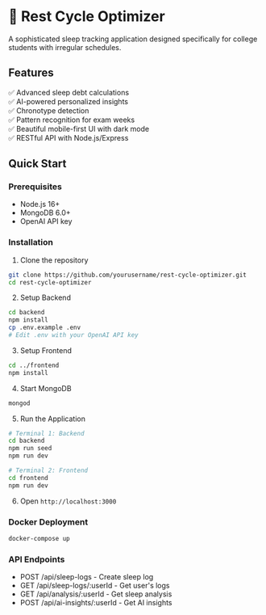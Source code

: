 <!-- # Rest Cycle 🌙

A mobile-first sleep tracking app built with Streamlit for college students to break unhealthy sleep cycles and find their optimal rhythm.

## Features

- 📝 **Sleep Logging**: Track sleep hours, quality, and energy levels
- 📊 **Analytics**: Visualize sleep patterns and trends
- 💬 **AI Sleep Coach**: Get personalized advice using OpenAI
- 📱 **Mobile-First Design**: Optimized for mobile devices

## Project Structure

```
rest_optimizer/
├── app.py              # Main Streamlit application
├── styles.css          # CSS styles for the app
├── requirements.txt    # Python dependencies
└── README.md          # This file
```

## Setup

1. Install dependencies:
```bash
pip install -r requirements.txt
```

2. Run the app:
```bash
streamlit run app.py
```

3. Open your browser and navigate to the provided URL (usually `http://localhost:8501`)

4. Enter your OpenAI API key in the app to enable the AI chat feature

## Usage

- **Home**: View quick stats and navigate to other sections
- **Log**: Record your sleep data with detailed metrics
- **Analytics**: View charts and insights about your sleep patterns
- **Chat**: Ask the AI sleep coach for personalized advice

## Technologies Used

- **Streamlit**: Web app framework
- **Plotly**: Interactive charts and visualizations
- **OpenAI**: AI-powered sleep coaching
- **Pandas**: Data manipulation and analysis

---

## Option 1: Simple Python Setup (Recommended for beginners)

### 1. Download all files
Make sure you have these files in the same folder:
- `app.py`
- `requirements.txt`

### 2. Install dependencies
Open your terminal/command prompt and run:

```bash
pip install -r requirements.txt
```

### 3. Run the app
```bash
streamlit run app.py
```

### 4. Open in browser
The app will automatically open in your browser at `http://localhost:8501`

**For mobile testing:** Open the same URL on your phone (make sure your phone is on the same WiFi network)

---

## 📱 Mobile Testing
1. Find your computer's IP address:
   - Windows: `ipconfig` (look for IPv4 Address)
   - Mac/Linux: `ifconfig` or `hostname -I`

2. On your phone's browser, go to:
   ```
   http://[YOUR-IP-ADDRESS]:8501
   ```
   Example: `http://192.168.1.100:8501`

3. Make sure both devices are on the same WiFi network

---

## 🔑 API Key Setup

1. Get your OpenAI API key from: https://platform.openai.com/api-keys
2. Enter it in the app's home screen
3. The key is only stored for your current session

--- -->



# 🌙 Rest Cycle Optimizer

A sophisticated sleep tracking application designed specifically for college students with irregular schedules.

## Features

✅ Advanced sleep debt calculations  
✅ AI-powered personalized insights  
✅ Chronotype detection  
✅ Pattern recognition for exam weeks  
✅ Beautiful mobile-first UI with dark mode  
✅ RESTful API with Node.js/Express  

## Quick Start

### Prerequisites
- Node.js 16+
- MongoDB 6.0+
- OpenAI API key

### Installation

1. Clone the repository
```bash
git clone https://github.com/yourusername/rest-cycle-optimizer.git
cd rest-cycle-optimizer
```

2. Setup Backend
```bash
cd backend
npm install
cp .env.example .env
# Edit .env with your OpenAI API key
```

3. Setup Frontend
```bash
cd ../frontend
npm install
```

4. Start MongoDB
```bash
mongod
```

5. Run the Application
```bash
# Terminal 1: Backend
cd backend
npm run seed
npm run dev

# Terminal 2: Frontend
cd frontend
npm run dev
```

6. Open `http://localhost:3000`

### Docker Deployment
```bash
docker-compose up
```

### API Endpoints

- POST /api/sleep-logs - Create sleep log
- GET /api/sleep-logs/:userId - Get user's logs
- GET /api/analysis/:userId - Get sleep analysis
- POST /api/ai-insights/:userId - Get AI insights